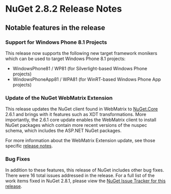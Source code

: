 # NuGet 2.8.2 Release Notes

## Notable features in the release

### Support for Windows Phone 8.1 Projects
This release now supports the following new target framework monikers which can be used to target Windows Phone 8.1 projects:

* WindowsPhone81 / WP81 (for Silverlight-based Windows Phone projects)
* WindowsPhoneApp81 / WPA81 (for WinRT-based Windows Phone App projects)

### Update of the NuGet WebMatrix Extension
This release updates the NuGet client found in WebMatrix to [NuGet.Core](https://www.nuget.org/packages/Nuget.Core/2.6.1) 2.6.1 and brings with it features such as XDT transformations. More importantly, the 2.6.1 core update enables the WebMatrix client to install NuGet packages which contain more recent versions of the nuspec schema, which includes the ASP.NET NuGet packages.

For more information about the WebMatrix Extension update, see those specific [release notes](/docs/release-notes/nuget-2.6.1-for-webmatrix).

### Bug Fixes
In addition to these features, this release of NuGet includes other bug fixes. There were 16 total issues addressed in the release. For a full list of the work items fixed in NuGet 2.8.1, please view the [NuGet Issue Tracker for this release](https://nuget.codeplex.com/workitem/list/advanced?keyword=&status=All&type=All&priority=All&release=NuGet%202.8.1&assignedTo=All&component=All&sortField=LastUpdatedDate&sortDirection=Descending&page=0&reasonClosed=All).
